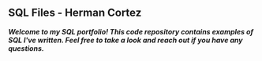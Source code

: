 ## SQL Files - Herman Cortez
***Welcome to my SQL portfolio! This code repository contains examples of SQL I've written. Feel free to take a look and reach out if you have any questions.***
